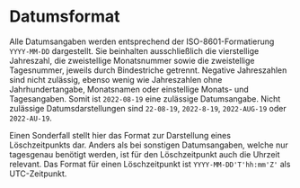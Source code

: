 # Datumsformat

Alle Datumsangaben werden entsprechend der ISO-8601-Formatierung `YYYY-MM-DD` dargestellt. Sie beinhalten
ausschließlich die vierstellige Jahreszahl, die zweistellige Monatsnummer sowie die zweistellige
Tagesnummer, jeweils durch Bindestriche getrennt. Negative Jahreszahlen sind nicht zulässig,
ebenso wenig wie Jahreszahlen ohne Jahrhundertangabe, Monatsnamen oder einstellige Monats- und Tagesangaben.
Somit ist `2022-08-19` eine zulässige Datumsangabe. Nicht zulässige Datumsdarstellungen sind
`22-08-19`, `2022-8-19`, `2022-AUG-19` oder `2022-AU-19`.

Einen Sonderfall stellt hier das Format zur Darstellung eines Löschzeitpunkts dar. Anders als bei sonstigen
Datumsangaben, welche nur tagesgenau benötigt werden, ist für den Löschzeitpunkt auch die Uhrzeit relevant.
Das Format für einen Löschzeitpunkt ist `YYYY-MM-DD'T'hh:mm'Z'` als UTC-Zeitpunkt.
